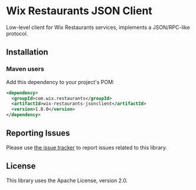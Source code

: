 # Wix Restaurants JSON Client
Low-level client for Wix Restaurants services, implements a JSON/RPC-like protocol.

## Installation
### Maven users

Add this dependency to your project's POM:

```xml
<dependency>
  <groupId>com.wix.restaurants</groupId>
  <artifactId>wix-restaurants-jsonclient</artifactId>
  <version>1.8.0</version>
</dependency>
```

## Reporting Issues

Please use [the issue tracker](https://github.com/wix/wix-restaurants-jsonclient/issues) to report issues related to this library.

## License
This library uses the Apache License, version 2.0.
